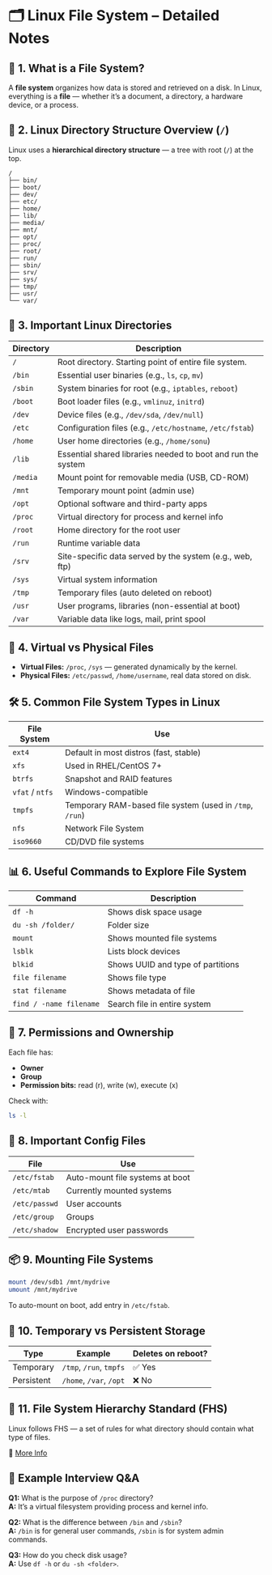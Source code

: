 
# 🗂️ Linux File System – Detailed Notes

## 📌 1. What is a File System?

A **file system** organizes how data is stored and retrieved on a disk. In Linux, everything is a **file** — whether it’s a document, a directory, a hardware device, or a process.

## 📁 2. Linux Directory Structure Overview (`/`)

Linux uses a **hierarchical directory structure** — a tree with root (`/`) at the top.

```
/
├── bin/
├── boot/
├── dev/
├── etc/
├── home/
├── lib/
├── media/
├── mnt/
├── opt/
├── proc/
├── root/
├── run/
├── sbin/
├── srv/
├── sys/
├── tmp/
├── usr/
└── var/
```

## 📂 3. Important Linux Directories

| Directory | Description |
|-----------|-------------|
| `/` | Root directory. Starting point of entire file system. |
| `/bin` | Essential user binaries (e.g., `ls`, `cp`, `mv`) |
| `/sbin` | System binaries for root (e.g., `iptables`, `reboot`) |
| `/boot` | Boot loader files (e.g., `vmlinuz`, `initrd`) |
| `/dev` | Device files (e.g., `/dev/sda`, `/dev/null`) |
| `/etc` | Configuration files (e.g., `/etc/hostname`, `/etc/fstab`) |
| `/home` | User home directories (e.g., `/home/sonu`) |
| `/lib` | Essential shared libraries needed to boot and run the system |
| `/media` | Mount point for removable media (USB, CD-ROM) |
| `/mnt` | Temporary mount point (admin use) |
| `/opt` | Optional software and third-party apps |
| `/proc` | Virtual directory for process and kernel info |
| `/root` | Home directory for the root user |
| `/run` | Runtime variable data |
| `/srv` | Site-specific data served by the system (e.g., web, ftp) |
| `/sys` | Virtual system information |
| `/tmp` | Temporary files (auto deleted on reboot) |
| `/usr` | User programs, libraries (non-essential at boot) |
| `/var` | Variable data like logs, mail, print spool |

## 🧠 4. Virtual vs Physical Files

- **Virtual Files:** `/proc`, `/sys` — generated dynamically by the kernel.
- **Physical Files:** `/etc/passwd`, `/home/username`, real data stored on disk.

## 🛠️ 5. Common File System Types in Linux

| File System | Use |
|-------------|-----|
| `ext4` | Default in most distros (fast, stable) |
| `xfs` | Used in RHEL/CentOS 7+ |
| `btrfs` | Snapshot and RAID features |
| `vfat` / `ntfs` | Windows-compatible |
| `tmpfs` | Temporary RAM-based file system (used in `/tmp`, `/run`) |
| `nfs` | Network File System |
| `iso9660` | CD/DVD file systems |

## 📊 6. Useful Commands to Explore File System

| Command | Description |
|---------|-------------|
| `df -h` | Shows disk space usage |
| `du -sh /folder/` | Folder size |
| `mount` | Shows mounted file systems |
| `lsblk` | Lists block devices |
| `blkid` | Shows UUID and type of partitions |
| `file filename` | Shows file type |
| `stat filename` | Shows metadata of file |
| `find / -name filename` | Search file in entire system |

## 🛑 7. Permissions and Ownership

Each file has:

- **Owner**
- **Group**
- **Permission bits:** read (r), write (w), execute (x)

Check with:
```bash
ls -l
```

## 🔐 8. Important Config Files

| File | Use |
|------|-----|
| `/etc/fstab` | Auto-mount file systems at boot |
| `/etc/mtab` | Currently mounted systems |
| `/etc/passwd` | User accounts |
| `/etc/group` | Groups |
| `/etc/shadow` | Encrypted user passwords |

## 📦 9. Mounting File Systems

```bash
mount /dev/sdb1 /mnt/mydrive
umount /mnt/mydrive
```

To auto-mount on boot, add entry in `/etc/fstab`.

## 🧹 10. Temporary vs Persistent Storage

| Type | Example | Deletes on reboot? |
|------|---------|--------------------|
| Temporary | `/tmp`, `/run`, `tmpfs` | ✅ Yes |
| Persistent | `/home`, `/var`, `/opt` | ❌ No |

## 📘 11. File System Hierarchy Standard (FHS)

Linux follows FHS — a set of rules for what directory should contain what type of files.

🔗 [More Info](https://refspecs.linuxfoundation.org/FHS_3.0/fhs/index.html)

## 🧾 Example Interview Q&A

**Q1:** What is the purpose of `/proc` directory?  
**A:** It’s a virtual filesystem providing process and kernel info.

**Q2:** What is the difference between `/bin` and `/sbin`?  
**A:** `/bin` is for general user commands, `/sbin` is for system admin commands.

**Q3:** How do you check disk usage?  
**A:** Use `df -h` or `du -sh <folder>`.
